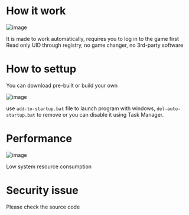 
# How it work

![image](https://github.com/kourain/HonkaiStarRail_Discord_RPC/assets/85356599/1d7b643d-418a-4843-89a7-e7ee7a51d384)

It is made to work automatically, requires you to log in to the game first
Read only UID through registry, no game changer, no 3rd-party software
# How to settup
You can download pre-built or build your own

![image](https://github.com/kourain/HonkaiStarRail_Discord_RPC/assets/85356599/fee60462-aee7-4089-9365-1ff8d4696aa0)

use ``add-to-startup.bat`` file to launch program with windows, ``del-auto-startup.bat`` to remove or you can disable it using Task Manager.
# Performance

![image](https://github.com/kourain/HonkaiStarRail_Discord_RPC/assets/85356599/888c490c-9f92-42bf-9792-4e098b36fc52)

Low system resource consumption
# Security issue
Please check the source code

